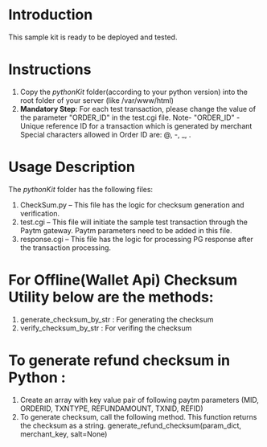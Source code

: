 # Introduction
This sample kit is ready to be deployed and tested.

# Instructions
 1. Copy the *pythonKit* folder(according to your python version) into the root folder of your server (like /var/www/html)
 2. **Mandatory Step**: For each test transaction, please change the value of the parameter "ORDER_ID" in the test.cgi file.
 Note- "ORDER_ID" - Unique reference ID for a transaction which is generated by merchant Special characters allowed in Order ID are: @, -, _, .

# Usage Description
The *pythonKit* folder has the following files:
 1. CheckSum.py – This file has the logic for checksum generation and verification.
 2. test.cgi – This file will initiate the sample test transaction through the Paytm gateway. Paytm parameters need to be added in this file.
 3. response.cgi – This file has the logic for processing PG response after the transaction processing.
 
 # For Offline(Wallet Api) Checksum Utility below are the methods:
  1. generate_checksum_by_str : For generating the checksum
  2. verify_checksum_by_str : For verifing the checksum
  
# To generate refund checksum in Python :
  1. Create an array with key value pair of following paytm parameters 
     (MID, ORDERID, TXNTYPE, REFUNDAMOUNT, TXNID, REFID)
  2. To generate checksum, call the following method. This function returns the checksum as a string.
     generate_refund_checksum(param_dict, merchant_key, salt=None)
